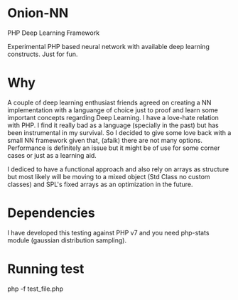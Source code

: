 # Onion-NN
PHP Deep Learning Framework

Experimental PHP based neural network with available deep learning constructs.
Just for fun.

# Why
A couple of deep learning enthusiast friends agreed on creating a NN implementation with a languange of choice just to proof and learn some important concepts regarding Deep Learning. I have a love-hate relation with PHP. I find it really bad as a language (specially in the past) but has been instrumental in my survival. So I decided to give some love back with a small NN framework given that, (afaik) there are not many options. Performance is definitely an issue but it might be of use for some corner cases or just as a learning aid.

I dediced to have a functional approach and also rely on arrays as structure but most likely will be moving to a mixed object (Std Class no custom classes) and SPL's fixed arrays as an optimization in the future.

# Dependencies
I have developed this testing against PHP v7 and you need php-stats module (gaussian distribution sampling).

# Running test
php -f test_file.php


